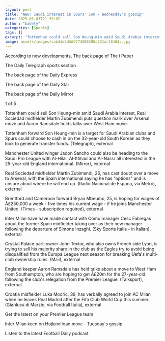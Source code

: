 ```yaml
---
layout: post
title: "New: Saudi interest in Spurs' Son - Wednesday's gossip"
date: 2025-06-03T21:39:07
author: "badely"
categories: [Sports]
tags: []
excerpt: "Tottenham could sell Son Heung-min amid Saudi Arabia interest, Real Sociedad midfielder Martin Zubimendi puts question mark over Arsenal move, Aaron R"
image: assets/images/cabd1e3d3d9774500585c231acf0463c.jpg
---
```


According to new developments, The back page of The i Paper

The Daily Telegraph sports section 

The back page of the Daily Express

The back page of the Daily Star

The back page of the Daily Mirror

1 of 5

Tottenham could sell Son Heung-min amid Saudi Arabia interest, Real Sociedad midfielder Martin Zubimendi puts question mark over Arsenal move and Aaron Ramsdale holds talks over West Ham move.

Tottenham forward Son Heung-min is a target for Saudi Arabian clubs and Spurs could choose to cash in on the 32-year-old South Korean as they look to generate transfer funds. (Telegraph), external

Manchester United winger Jadon Sancho could also be heading to the Saudi Pro League with Al-Hilal, Al-Ittihad and Al-Nassr all interested in the 25-year-old England international. (Mirror), external

Real Sociedad midfielder Martin Zubimendi, 26, has cast doubt over a move to Arsenal, with the Spain international saying he has "options" and is unsure about where he will end up. (Radio Nacional de Espana, via Metro), external 

Brentford and Cameroon forward Bryan Mbeumo, 25, is hoping for wages of Â£250,000 a week - five times his current wage - if he joins Manchester United. (Times - subscription required), external

Inter Milan have have made contact with Como manager Cesc Fabregas about the former Spain midfielder taking over as their new manager following the departure of Simone Inzaghi. (Sky Sports Italia - in Italian), external

Crystal Palace part-owner John Textor, who also owns French side Lyon, is trying to sell his majority share in the club as the Eagles try to avoid being disqualified from the Europa League next season for breaking Uefa's multi-club ownership rules. (Mail), external

England keeper Aaron Ramsdale has held talks about a move to West Ham from Southampton, who are hoping to get Â£20m for the 27-year-old following the club's relegation from the Premier League. (Talksport), external 

Croatia midfielder Luka Modric, 39, has verbally agreed to join AC Milan when he leaves Real Madrid after the Fifa Club World Cup this summer. (Gianluca di Marzio, via Football Italia), external

Get the latest on your Premier League team

Inter Milan keen on Hojlund loan move - Tuesday's gossip

Listen to the latest Football Daily podcast

